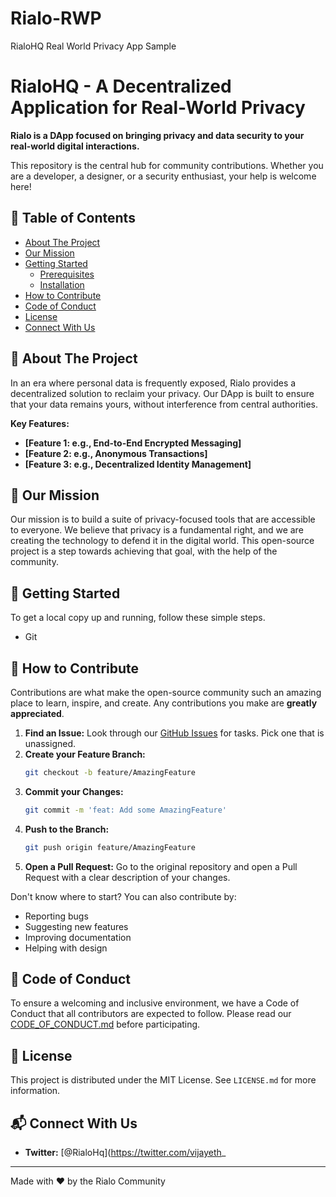 # Rialo-RWP
RialoHQ Real World Privacy App Sample 

# RialoHQ - A Decentralized Application for Real-World Privacy

**Rialo is a DApp focused on bringing privacy and data security to your real-world digital interactions.**

This repository is the central hub for community contributions. Whether you are a developer, a designer, or a security enthusiast, your help is welcome here!

## 📖 Table of Contents

- [About The Project](#about-the-project)
- [Our Mission](#our-mission)
- [Getting Started](#getting-started)
  - [Prerequisites](#prerequisites)
  - [Installation](#installation)
- [How to Contribute](#how-to-contribute)
- [Code of Conduct](#code-of-conduct)
- [License](#license)
- [Connect With Us](#connect-with-us)

## 🌟 About The Project

In an era where personal data is frequently exposed, Rialo provides a decentralized solution to reclaim your privacy. Our DApp is built to ensure that your data remains yours, without interference from central authorities.

**Key Features:**
* **[Feature 1: e.g., End-to-End Encrypted Messaging]**
* **[Feature 2: e.g., Anonymous Transactions]**
* **[Feature 3: e.g., Decentralized Identity Management]**

## 🎯 Our Mission

Our mission is to build a suite of privacy-focused tools that are accessible to everyone. We believe that privacy is a fundamental right, and we are creating the technology to defend it in the digital world. This open-source project is a step towards achieving that goal, with the help of the community.

## 🚀 Getting Started

To get a local copy up and running, follow these simple steps.

* Git

## 🤝 How to Contribute

Contributions are what make the open-source community such an amazing place to learn, inspire, and create. Any contributions you make are **greatly appreciated**.

1.  **Find an Issue:** Look through our [GitHub Issues](https://github.com/RialoHq/[REPO_NAME]/issues) for tasks. Pick one that is unassigned.
2.  **Create your Feature Branch:**
    ```sh
    git checkout -b feature/AmazingFeature
    ```
3.  **Commit your Changes:**
    ```sh
    git commit -m 'feat: Add some AmazingFeature'
    ```
4.  **Push to the Branch:**
    ```sh
    git push origin feature/AmazingFeature
    ```
5.  **Open a Pull Request:** Go to the original repository and open a Pull Request with a clear description of your changes.

Don't know where to start? You can also contribute by:
* Reporting bugs
* Suggesting new features
* Improving documentation
* Helping with design

## 📜 Code of Conduct

To ensure a welcoming and inclusive environment, we have a Code of Conduct that all contributors are expected to follow. Please read our [CODE_OF_CONDUCT.md](link-to-your-code-of-conduct-file) before participating.

## 📄 License

This project is distributed under the MIT License. See `LICENSE.md` for more information.

## 📬 Connect With Us

* **Twitter:** [@RialoHq](https://twitter.com/vijayeth_

---
Made with ❤️ by the Rialo Community

